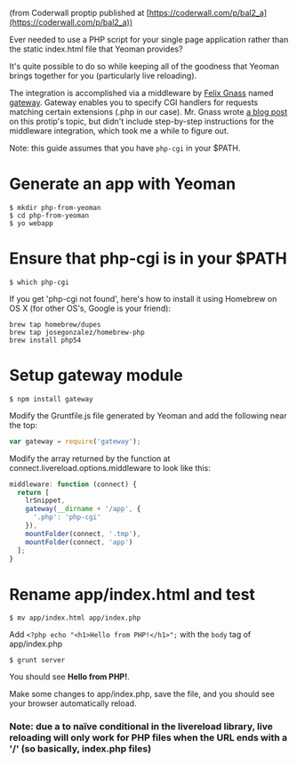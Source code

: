 (from Coderwall proptip published at [https://coderwall.com/p/bal2_a](https://coderwall.com/p/bal2_a))

Ever needed to use a PHP script for your single page application rather than the static index.html file that Yeoman provides?

It's quite possible to do so while keeping all of the goodness that Yeoman brings together for you (particularly live reloading).

The integration is accomplished via a middleware by [Felix Gnass](https://github.com/fgnass) named [gateway](https://github.com/fgnass/gateway). Gateway enables you to specify CGI handlers for requests matching certain extensions (.php in our case). Mr. Gnass wrote [a blog post](http://fgnass.github.io/2012/08/30/yeoman.html) on this protip's topic, but didn't include step-by-step instructions for the middleware integration, which took me a while to figure out.

Note: this guide assumes that you have `php-cgi` in your $PATH.

# Generate an app with Yeoman

```
$ mkdir php-from-yeoman
$ cd php-from-yeoman
$ yo webapp
```

# Ensure that php-cgi is in your $PATH

```
$ which php-cgi
```

If you get 'php-cgi not found', here's how to install it using Homebrew on OS X (for other OS's, Google is your friend):

```
brew tap homebrew/dupes
brew tap josegonzalez/homebrew-php
brew install php54
```

# Setup gateway module

```
$ npm install gateway
```

Modify the Gruntfile.js file generated by Yeoman and add the following near the top:

```javascript
var gateway = require('gateway');
```

Modify the array returned by the function at connect.livereload.options.middleware to look like this:

```javascript
middleware: function (connect) {
  return [
    lrSnippet,
    gateway(__dirname + '/app', {
      '.php': 'php-cgi'
    }),
    mountFolder(connect, '.tmp'),
    mountFolder(connect, 'app')
  ];
}
```

# Rename app/index.html and test

```
$ mv app/index.html app/index.php
```

Add `<?php echo "<h1>Hello from PHP!</h1>";` with the `body` tag of app/index.php

```
$ grunt server
```

You should see **Hello from PHP!**.

Make some changes to app/index.php, save the file, and you should see your browser automatically reload.

### Note: due a to naïve conditional in the livereload library, live reloading will only work for PHP files when the URL ends with a '/' (so basically, index.php files)
